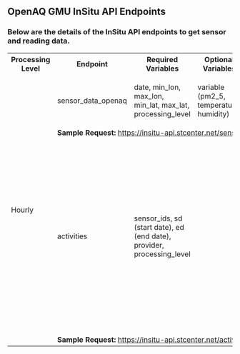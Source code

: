 ## OpenAQ GMU InSitu API Endpoints

### Below are the details of the InSitu API endpoints to get sensor and reading data.
<table>
  <tr>
    <th>Processing Level</th>
    <th>Endpoint</th>
    <th>Required Variables</th>
    <th>Optional Variables</th>
    <th>Default Values</th>
    <th>Constraints</th>
  </tr>

  <tr>
    <td rowspan="5">Hourly</td>
    <td>sensor_data_openaq</td>
    <td>date, min_lon, max_lon, min_lat, max_lat, processing_level</td>
    <td>variable (pm2_5, temperature, humidity)</td>
    <td>
      <ul>
        <li>variable: pm2_5</li>
        <li>provider: Clarity</li>
      </ul>
    </td>
    <td>No specific constraints</td>
  </tr>

  <tr>
    <td colspan="5"><strong>Sample Request:</strong> 
      <a href="https://insitu-api.stcenter.net/sensor_data_openaq?date=2024-01-12&variable=pm2_5&min_lon=-123.0&max_lon=-122.0&min_lat=37.0&max_lat=38.0&provider=Clarity&processing_level=hourly" target="_blank">
        https://insitu-api.stcenter.net/sensor_data_openaq?...
      </a>
    </td>
  </tr>

  <tr>
    <td>activities</td>
    <td>sensor_ids, sd (start date), ed (end date), provider, processing_level</td>
    <td></td>
    <td></td>
    <td>      
      <ul>
          <li>Maximum of 500 sensors allowed per request.</li>
          <li>An end date is mandatory for each request.</li>
          <li>The time span between the start date and end date must not exceed 7 days.</li>
      </ul></td>
  </tr>
    <tr>
    <td colspan="5"><strong>Sample Request:</strong>
      <a href="https://insitu-api.stcenter.net/activities_openaq?sensor_ids=101,102,103&sd=2024-01-12&ed=2024-01-13&provider=Clarity&processing_level=hourly" target="_blank">
        https://insitu-api.stcenter.net/activities_openaq?...
      </a>
    </td>
  </tr>
</table>
